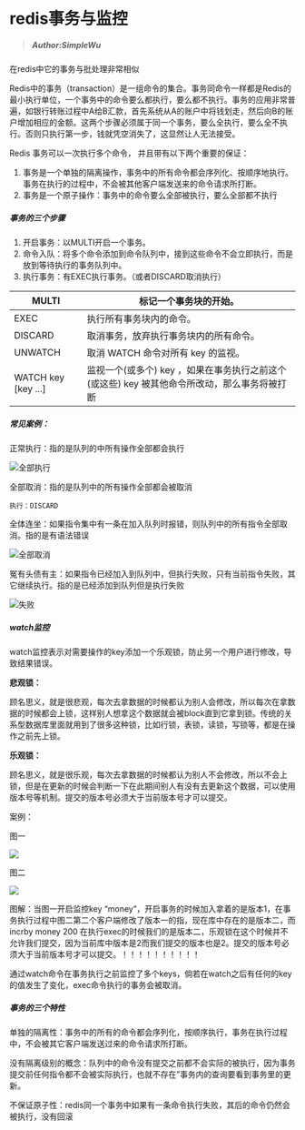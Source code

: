 # redis事务与监控

> ##### Author:SimpleWu

在redis中它的事务与批处理非常相似

Redis中的事务（transaction）是一组命令的集合。事务同命令一样都是Redis的最小执行单位，一个事务中的命令要么都执行，要么都不执行。事务的应用非常普遍，如银行转账过程中A给B汇款，首先系统从A的账户中将钱划走，然后向B的账户增加相应的金额。这两个步骤必须属于同一个事务，要么全执行，要么全不执行。否则只执行第一步，钱就凭空消失了，这显然让人无法接受。

Redis 事务可以一次执行多个命令， 并且带有以下两个重要的保证：

1. 事务是一个单独的隔离操作，事务中的所有命令都会序列化、按顺序地执行。事务在执行的过程中，不会被其他客户端发送来的命令请求所打断。
2. 事务是一个原子操作：事务中的命令要么全部被执行，要么全部都不执行

##### 事务的三个步骤

1. 开启事务：以MULTI开启一个事务。
2. 命令入队：将多个命令添加到命令队列中，接到这些命令不会立即执行，而是放到等待执行的事务队列中。
3. 执行事务：有EXEC执行事务。（或者DISCARD取消执行）

| MULTI               | 标记一个事务块的开始。                              |
| ------------------- | ---------------------------------------- |
| EXEC                | 执行所有事务块内的命令。                             |
| DISCARD             | 取消事务，放弃执行事务块内的所有命令。                      |
| UNWATCH             | 取消 WATCH 命令对所有 key 的监视。                  |
| WATCH key [key ...] | 监视一个(或多个) key ，如果在事务执行之前这个(或这些) key 被其他命令所改动，那么事务将被打断 |

##### 常见案例：

正常执行：指的是队列的中所有操作全部都会执行

![全部执行](https://www.cnblogs.com/images/cnblogs_com/SimpleWu/1346250/o_1.png)

全部取消：指的是队列中的所有操作全部都会被取消

```
执行：DISCARD 
```

全体连坐：如果指令集中有一条在加入队列时报错，则队列中的所有指令全部取消。指的是有语法错误

![全部取消](https://www.cnblogs.com/images/cnblogs_com/SimpleWu/1346250/o_2.png)

冤有头债有主：如果指令已经加入到队列中，但执行失败，只有当前指令失败，其它继续执行。指的是已经添加到队列但是执行失败

![失败](https://www.cnblogs.com/images/cnblogs_com/SimpleWu/1346250/t_3.png)

##### watch监控

watch监控表示对需要操作的key添加一个乐观锁，防止另一个用户进行修改，导致结果错误。

**悲观锁：**

顾名思义，就是很悲观，每次去拿数据的时候都认为别人会修改，所以每次在拿数据的时候都会上锁，这样别人想拿这个数据就会被block直到它拿到锁。传统的关系型数据库里面就用到了很多这种锁，比如行锁，表锁，读锁，写锁等，都是在操作之前先上锁。

**乐观锁：**

顾名思义，就是很乐观，每次去拿数据的时候都认为别人不会修改，所以不会上锁，但是在更新的时候会判断一下在此期间别人有没有去更新这个数据，可以使用版本号等机制。提交的版本号必须大于当前版本号才可以提交。

案例：

图一

![](https://www.cnblogs.com/images/cnblogs_com/SimpleWu/1346250/o_5.png)

图二

![](https://www.cnblogs.com/images/cnblogs_com/SimpleWu/1346250/o_6.png)

图解：当图一开启监控key “money”，开启事务的时候加入拿着的是版本1，在事务执行过程中图二第二个客户端修改了版本一的指，现在库中存在的是版本二，而incrby money 200 在执行exec的时候我们的是版本二，乐观锁在这个时候并不允许我们提交，因为当前库中版本是2而我们提交的版本也是2。提交的版本号必须大于当前版本号才可以提交。！！！！！！！！！！

通过watch命令在事务执行之前监控了多个keys，倘若在watch之后有任何的key的值发生了变化，exec命令执行的事务会被取消。

##### 事务的三个特性

单独的隔离性：事务中的所有的命令都会序列化，按顺序执行，事务在执行过程中，不会被其它客户端发送过来的命令请求所打断。

没有隔离级别的概念：队列中的命令没有提交之前都不会实际的被执行，因为事务提交前任何指令都不会被实际执行，也就不存在”事务内的查询要看到事务里的更新。

不保证原子性：redis同一个事务中如果有一条命令执行失败，其后的命令仍然会被执行，没有回滚